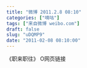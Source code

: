 ```yaml
---
title: "微博 2011.2.8 08:10"
categories: ["嘀咕"]
tags: ["来自微博 weibo.com"]
draft: false
slug: "uDQMP9"
date: "2011-02-08 08:10:00"
---
```


<p>《职来职往》 O网页链接 ​​​​</p>
